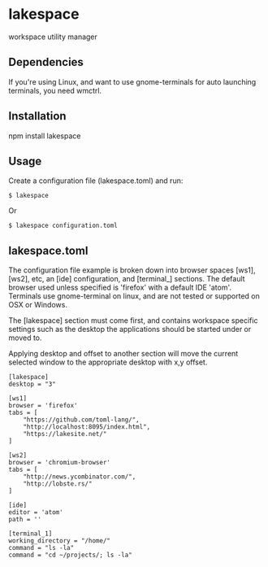 # lakespace #

workspace utility manager

## Dependencies ##

If you're using Linux, and want to use gnome-terminals for auto
launching terminals, you need wmctrl.

## Installation ##

npm install lakespace

## Usage ##

Create a configuration file (lakespace.toml) and run:

    $ lakespace

Or

    $ lakespace configuration.toml

## lakespace.toml ##

The configuration file example is broken down into browser
spaces [ws1], [ws2], etc, an [ide] configuration, and [terminal_]
sections.  The default browser used unless specified is 'firefox' with
a default IDE 'atom'.  Terminals use gnome-terminal on linux, and are
not tested or supported on OSX or Windows.

The [lakespace] section must come first, and contains workspace
specific settings such as the desktop the applications should be
started under or moved to.

Applying desktop and offset to another section will move the current
selected window to the appropriate desktop with x,y offset.

```
[lakespace]
desktop = "3"

[ws1]
browser = 'firefox'
tabs = [
	"https://github.com/toml-lang/",
	"http://localhost:8095/index.html",
	"https://lakesite.net/"
]

[ws2]
browser = 'chromium-browser'
tabs = [
	"http://news.ycombinator.com/",
	"http://lobste.rs/"
]

[ide]
editor = 'atom'
path = ''

[terminal_1]
working_directory = "/home/"
command = "ls -la"
command = "cd ~/projects/; ls -la"
```
